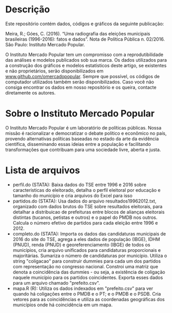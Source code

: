 # Descrição

Este repositório contém dados, códigos e gráficos da seguinte publicação:

Meira, R.; Góes, C. (2016).
“Uma radiografia das eleições municipais brasileiras (1996-2016): fatos e dados”.
Nota de Política Pública n. 02/2016.
São Paulo: Instituto Mercado Popular.

O Instituto Mercado Popular tem um compromisso com a reprodutibilidade das análises e modelos publicados sob sua marca. Os dados utilizados para a construção dos gráficos e modelos estatísticos deste artigo, se existentes e não proprietários, serão disponibilizados em www.github.com/omercadopopular. Sempre que possível, os códigos de computador utilizados também serão disponibilizados. Caso você não consiga encontrar os dados em nosso repositório e os queira, contacte diretamente os autores.

# Sobre o Instituto Mercado Popular

O Instituto Mercado Popular é um laboratório de políticas públicas. Nossa missão é racionalizar e democratizar o debate político e econômico no país, provendo alternativas políticas baseadas no estado da arte da evidência científica, disseminando essas ideias entre a população e facilitando transformações que contribuam para uma sociedade livre, aberta e justa.

# Lista de arquivos

- perfil.do (STATA): Baixa dados do TSE entre 1996 e 2016 sobre caracteristicas do eleitorado, detalha o perfil eleitoral por educação e tamanho do município e cria arquivos do Excel para isso
- partidos.do (STATA): Usa dados do arquivo resultados19962012.txt, organizado com dados brutos do TSE sobre resultados eleitorais, para detalhar a distribuicao de prefeituras entre blocos de alianças eleitorais distintas (tucanos, petistas e outros) e o papel do PMDB nos outros. Calcula o número efetivo de partidos para cada eleição entre 1996 e 2012.
- completo.do (STATA): Importa os dados das candidaturas municipais de 2016 do site do TSE, agrega a eles dados de população (IBGE), IDHM (PNUD), renda (PNUD) e georeferenciamento (IBGE) de todos os municípios, cria arquivo unificados para candidaturas proporcionais e majoritárias. Sumariza o número de candidaturas por município. Utiliza o string "coligacao" para construir dummies para cada um dos partidos com representação no congresso nacional. Constroi uma matriz que denota a coincidência das dummies - ou seja, a existência de coligação naquele município para os partidos coincidentes. Exporta esses dados para um arquivo chamado "prefeito.csv".
- mapa.R (R): Utiliza os dados indexados em "prefeito.csv" para ver quando há coligações entre o PMDB e o PT; e o PMDB e o PSDB. Cria vetores para as coincidências e utiliza as coordenadas geográficas dos municípios onde há coincidência em um mapa.

